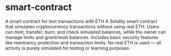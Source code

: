 # smart-contract
A smart contract for test transactions with ETH
A Solidity smart contract that simulates cryptocurrency transactions without using real ETH. Users can mint, transfer, burn, and check simulated balances, while the owner can manage limits and grant/reset balances. Includes basic security features like reentrancy protection and transaction limits.
No real ETH is used — all activity is purely simulated for testing or learning purposes.
